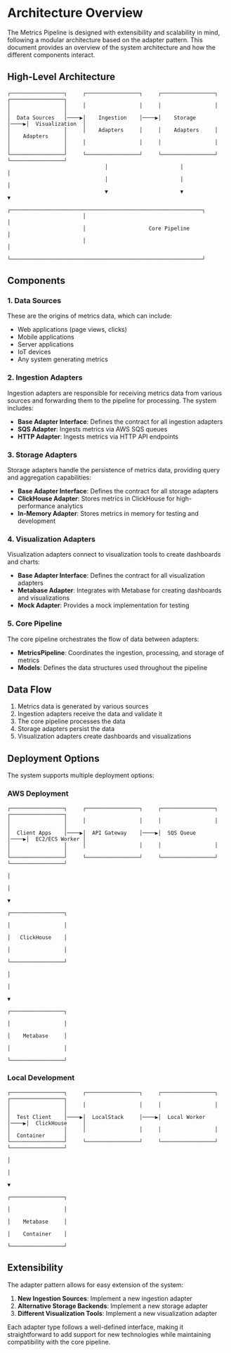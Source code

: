 # Architecture Overview

The Metrics Pipeline is designed with extensibility and scalability in mind, following a modular architecture based on the adapter pattern. This document provides an overview of the system architecture and how the different components interact.

## High-Level Architecture

```
┌─────────────────┐     ┌─────────────────┐     ┌─────────────────┐     ┌─────────────────┐
│                 │     │                 │     │                 │     │                 │
│  Data Sources   │────▶│    Ingestion    │────▶│    Storage      │────▶│  Visualization  │
│                 │     │    Adapters     │     │    Adapters     │     │    Adapters     │
│                 │     │                 │     │                 │     │                 │
└─────────────────┘     └─────────────────┘     └─────────────────┘     └─────────────────┘
                               │                       │                       │
                               │                       │                       │
                               ▼                       ▼                       ▼
                        ┌─────────────────────────────────────────────────────────────┐
                        │                                                             │
                        │                    Core Pipeline                            │
                        │                                                             │
                        └─────────────────────────────────────────────────────────────┘
```

## Components

### 1. Data Sources

These are the origins of metrics data, which can include:
- Web applications (page views, clicks)
- Mobile applications
- Server applications
- IoT devices
- Any system generating metrics

### 2. Ingestion Adapters

Ingestion adapters are responsible for receiving metrics data from various sources and forwarding them to the pipeline for processing. The system includes:

- **Base Adapter Interface**: Defines the contract for all ingestion adapters
- **SQS Adapter**: Ingests metrics via AWS SQS queues
- **HTTP Adapter**: Ingests metrics via HTTP API endpoints

### 3. Storage Adapters

Storage adapters handle the persistence of metrics data, providing query and aggregation capabilities:

- **Base Adapter Interface**: Defines the contract for all storage adapters
- **ClickHouse Adapter**: Stores metrics in ClickHouse for high-performance analytics
- **In-Memory Adapter**: Stores metrics in memory for testing and development

### 4. Visualization Adapters

Visualization adapters connect to visualization tools to create dashboards and charts:

- **Base Adapter Interface**: Defines the contract for all visualization adapters
- **Metabase Adapter**: Integrates with Metabase for creating dashboards and visualizations
- **Mock Adapter**: Provides a mock implementation for testing

### 5. Core Pipeline

The core pipeline orchestrates the flow of data between adapters:

- **MetricsPipeline**: Coordinates the ingestion, processing, and storage of metrics
- **Models**: Defines the data structures used throughout the pipeline

## Data Flow

1. Metrics data is generated by various sources
2. Ingestion adapters receive the data and validate it
3. The core pipeline processes the data
4. Storage adapters persist the data
5. Visualization adapters create dashboards and visualizations

## Deployment Options

The system supports multiple deployment options:

### AWS Deployment

```
┌─────────────────┐     ┌─────────────────┐     ┌─────────────────┐     ┌─────────────────┐
│                 │     │                 │     │                 │     │                 │
│  Client Apps    │────▶│  API Gateway    │────▶│  SQS Queue      │────▶│  EC2/ECS Worker │
│                 │     │                 │     │                 │     │                 │
└─────────────────┘     └─────────────────┘     └─────────────────┘     └─────────────────┘
                                                                                │
                                                                                │
                                                                                ▼
                                                                        ┌─────────────────┐
                                                                        │                 │
                                                                        │   ClickHouse    │
                                                                        │                 │
                                                                        └─────────────────┘
                                                                                │
                                                                                │
                                                                                ▼
                                                                        ┌─────────────────┐
                                                                        │                 │
                                                                        │    Metabase     │
                                                                        │                 │
                                                                        └─────────────────┘
```

### Local Development

```
┌─────────────────┐     ┌─────────────────┐     ┌─────────────────┐     ┌─────────────────┐
│                 │     │                 │     │                 │     │                 │
│  Test Client    │────▶│  LocalStack     │────▶│  Local Worker   │────▶│  ClickHouse     │
│                 │     │                 │     │                 │     │  Container      │
└─────────────────┘     └─────────────────┘     └─────────────────┘     └─────────────────┘
                                                                                │
                                                                                │
                                                                                ▼
                                                                        ┌─────────────────┐
                                                                        │                 │
                                                                        │    Metabase     │
                                                                        │    Container    │
                                                                        └─────────────────┘
```

## Extensibility

The adapter pattern allows for easy extension of the system:

1. **New Ingestion Sources**: Implement a new ingestion adapter
2. **Alternative Storage Backends**: Implement a new storage adapter
3. **Different Visualization Tools**: Implement a new visualization adapter

Each adapter type follows a well-defined interface, making it straightforward to add support for new technologies while maintaining compatibility with the core pipeline.

